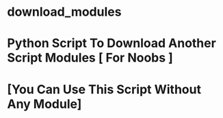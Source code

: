 # download_modules
# Python Script To Download Another Script Modules [ For Noobs ]
# [You Can Use This Script Without Any Module]
